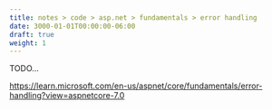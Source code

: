 ```yaml
---
title: notes > code > asp.net > fundamentals > error handling
date: 3000-01-01T00:00:00-06:00
draft: true
weight: 1
---
```


TODO...

https://learn.microsoft.com/en-us/aspnet/core/fundamentals/error-handling?view=aspnetcore-7.0
